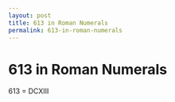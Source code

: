 ```yaml
---
layout: post
title: 613 in Roman Numerals
permalink: 613-in-roman-numerals
---
```


# 613 in Roman Numerals

613 = DCXIII
